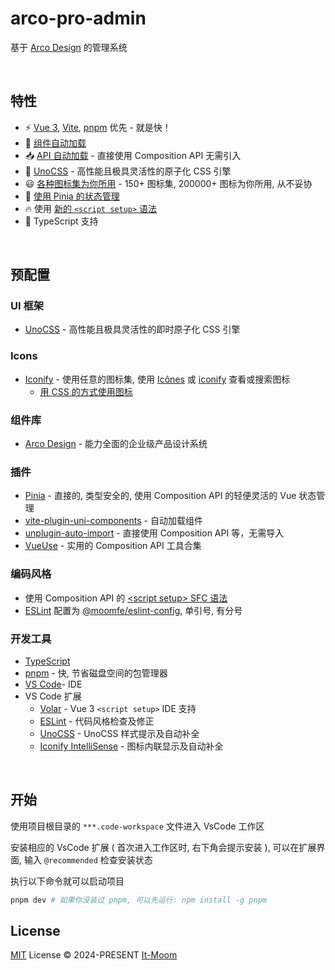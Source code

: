 # arco-pro-admin
基于 [Arco Design](arco-design-href) 的管理系统

<br>

## 特性

- ⚡️ [Vue 3](https://github.com/vuejs/core), [Vite](https://github.com/vitejs/vite), [pnpm](https://pnpm.io) 优先 - 就是快！
- 📲 [组件自动加载](https://github.com/uni-helper/vite-plugin-uni-components)
- 📥 [API 自动加载](https://github.com/antfu/unplugin-auto-import) - 直接使用 Composition API 无需引入
- 🎨 [UnoCSS](https://github.com/unocss/unocss) - 高性能且极具灵活性的原子化 CSS 引擎
- 😃 [各种图标集为你所用](https://github.com/iconify/icon-sets) - 150+ 图标集, 200000+ 图标为你所用, 从不妥协
- 🍍 [使用 Pinia 的状态管理](https://pinia.vuejs.org)
- 🔥 使用 [新的 `<script setup>` 语法](https://github.com/vuejs/rfcs/pull/227)
- 🦾 TypeScript 支持

<br>

## 预配置

### UI 框架
  - [UnoCSS](https://github.com/unocss/unocss) - 高性能且极具灵活性的即时原子化 CSS 引擎

### Icons
  - [Iconify](https://iconify.design/) - 使用任意的图标集, 使用 [Icônes](https://icones.netlify.app/) 或 [iconify](https://icon-sets.iconify.design/) 查看或搜索图标
    - [用 CSS 的方式使用图标](https://github.com/antfu/unocss/tree/main/packages/preset-icons)

### 组件库
  - [Arco Design][arco-design-href] - 能力全面的企业级产品设计系统

### 插件
  - [Pinia](https://pinia.vuejs.org) - 直接的, 类型安全的, 使用 Composition API 的轻便灵活的 Vue 状态管理
  - [vite-plugin-uni-components](https://github.com/uni-helper/vite-plugin-uni-components) - 自动加载组件
  - [unplugin-auto-import](https://github.com/antfu/unplugin-auto-import) - 直接使用 Composition API 等，无需导入
  - [VueUse](https://github.com/antfu/vueuse) - 实用的 Composition API 工具合集

### 编码风格
  - 使用 Composition API 的 [\<script setup\> SFC 语法](https://github.com/vuejs/rfcs/pull/227)
  - [ESLint](https://eslint.org/) 配置为 [@moomfe/eslint-config](https://github.com/MoomFE/eslint-config), 单引号, 有分号

### 开发工具

- [TypeScript](https://www.typescriptlang.org)
- [pnpm](https://pnpm.js.org/) - 快, 节省磁盘空间的包管理器
- [VS Code](https://code.visualstudio.com/)- IDE
- VS Code 扩展
  - [Volar](https://marketplace.visualstudio.com/items?itemName=johnsoncodehk.volar) - Vue 3 `<script setup>` IDE 支持
  - [ESLint](https://marketplace.visualstudio.com/items?itemName=dbaeumer.vscode-eslint) - 代码风格检查及修正
  - [UnoCSS](https://marketplace.visualstudio.com/items?itemName=antfu.unocss) - UnoCSS 样式提示及自动补全
  - [Iconify IntelliSense](https://marketplace.visualstudio.com/items?itemName=antfu.iconify) - 图标内联显示及自动补全

<br>

## 开始

使用项目根目录的 `***.code-workspace` 文件进入 VsCode 工作区

安装相应的 VsCode 扩展 ( 首次进入工作区时, 右下角会提示安装 ), 可以在扩展界面, 输入 `@recommended` 检查安装状态

执行以下命令就可以启动项目

```bash
pnpm dev # 如果你没装过 pnpm, 可以先运行: npm install -g pnpm
```

## License

[MIT](./LICENSE) License © 2024-PRESENT [It-Moom](https://github.com/It-Moom)

<!-- Badges -->

[arco-design-href]: https://img.shields.io/npm/v/mixte.svg
